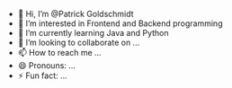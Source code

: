 - 👋 Hi, I’m @Patrick Goldschmidt
- 👀 I’m interested in Frontend and Backend programming
- 🌱 I’m currently learning Java and Python
- 💞️ I’m looking to collaborate on ...
- 📫 How to reach me ...
- 😄 Pronouns: ...
- ⚡ Fun fact: ...

<!---
Wengerde/Wengerde is a ✨ special ✨ repository because its `README.md` (this file) appears on your GitHub profile.
You can click the Preview link to take a look at your changes.
--->

